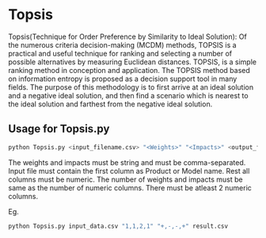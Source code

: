 # Topsis

Topsis(Technique for Order Preference by Similarity to Ideal Solution):
Of the numerous criteria decision-making (MCDM) methods, TOPSIS is a practical and useful technique for ranking and selecting a number of possible alternatives by measuring Euclidean distances. TOPSIS, is a simple ranking method in conception and application. The TOPSIS method based on information entropy is proposed as a decision support tool in many fields. The purpose of this methodology is to first arrive at an ideal solution and a negative ideal solution, and then find a scenario which is nearest to the ideal solution and farthest from the negative ideal solution.


## Usage for Topsis.py

```bash
python Topsis.py <input_filename.csv> "<Weights>" "<Impacts>" <output_fileName.csv>
```
The weights and impacts must be string and must be comma-separated. 
Input file must contain the first column as Product or Model name. Rest all columns must be numeric.
The number of weights and impacts must be same as the number of numeric columns.
There must be atleast 2 numeric columns.

Eg.
```bash
python Topsis.py input_data.csv "1,1,2,1" "+,-,-,+" result.csv
```